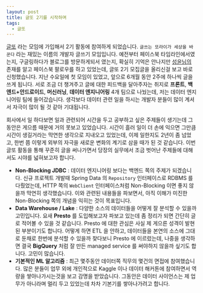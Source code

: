 ```yaml
---
layout: post
title: 글또 2기를 시작하며
tags:
  - 글또
---
```


[글또](https://www.facebook.com/groups/375431516259701/) 라는 모임에 가입해서 2기 활동에 참여하게 되었습니다. `글쓰는 또라이가 세상을 바꾼다` 라는 재밌는 이름의 개발자 글쓰기 모임입니다. 예전부터 페이스북 타임라인에서였는지, 구글링하다가 블로그를 방문하게되서 였는지, 확실히 기억은 안나지만 [성윤님의](https://zzsza.github.io/) 존재를 알고 페이스북 팔로우를 하고 있었는데, 글또 2기 모집글을 올리신걸 보고 바로 신청했습니다. 지난 수요일에 첫 모임이 있었고, 앞으로 6개월 동안 2주에 하나씩 글을 쓰게 됩니다. 서로 조금 더 챙겨주고 글에 대한 피드백을 달아주자는 취지로 **프론트**, **백엔드+안드로이드**, **머신러닝**, **데이터 엔지니어링** 4개 팀으로 나눴는데, 저는 데이터 엔지니어링 팀에 들어갔습니다. 생각보다 데이터 관련 일을 하시는 개발자 분들이 많이 계셔서 자극이 많이 될 것 같아 기대됩니다.

회사에서 일 하다보면 일과 관련되어 시간을 두고 공부하고 싶은 주제들이 생기는데 그동안은 게으름 때문에 거의 못보고 있었습니다. 시간이 흘러 일이 더 손에 익으면 그만큼 시간이 생길거라는 막연한 생각으로 지내오고 있었는데, 이제 일한지도 2년이 좀 넘었고, 한번 쯤 이렇게 외부의 자극을 새로운 변화의 계기로 삼을 때가 된 것 같습니다. 이번 글또 활동을 통해 꾸준히 글을 써나가면서 당장의 실무에서 조금 벗어난 주제들에 대해서도 시야를 넓혀보고자 합니다.

* **Non-Blocking JDBC** : 데이터 엔지니어링 보다는 백엔드 쪽의 주제가 되겠습니다. 신규 프로젝트 개발때 Spring Data 의 `Repository` 인터페이스로 RDBMS 를 다뤘었는데, HTTP 쪽의 `WebClient` 인터페이스처럼 Non-Blocking 이면 좋지 않을까 막연히 생각했습니다. 이와 관련된 내용들을 파보면서, 아직 이해가 미진한 Non-Blocking 쪽의 개념을 익히는 것이 목표입니다.
* **Data Warehouse / Lake** : 다양한 소스의 데이터들을 어떻게 잘 분석할 수 있을까 고민입니다. 요새 **Presto** 를 도입해보고자 파보고 있는데 좀 정리가 되면 간단히 글로 적어볼 수 있을 것 같습니다. Presto 에 대한 관심은 사실 제 게으른 성격이 발현된 부분이기도 합니다. 어떻게 하면 ETL 을 안하고, 데이터들을 본연의 소스에 그대로 둔채로 한번에 분석할 수 있을까 찾다보니 Presto 에 이르렀는데, 나중을 생각하면 결국 **BigQuery** 처럼 잘 만든 managed service 를 써야하지 않을까 싶기도 합니다. 고민이 많습니다.
* **기본적인 ML 알고리즘** : 최근 몇주동안 데이터쪽 직무의 몇건의 면접에 참여했습니다. 많은 분들이 업무 외에 개인적으로 Kaggle 이나 데이터 해커톤에 참여하면서 역량을 쌓아나가시는것을 보고 감명을 받았습니다. 그동안은 데이터 사이언스는 제 업무가 아니라며 멀리 두고 있었는데 차차 기본기를 쌓아나가려고 합니다.